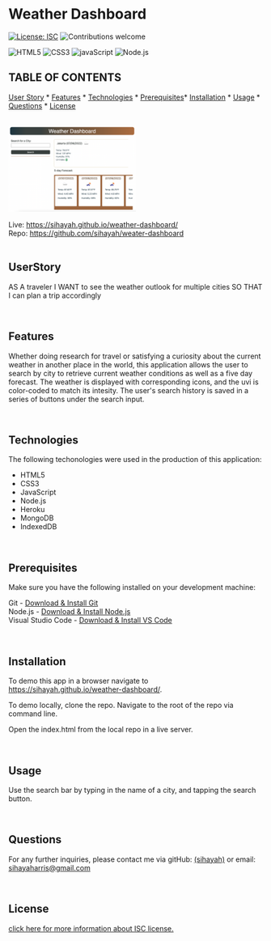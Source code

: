 # Weather Dashboard
  [![License: ISC](https://img.shields.io/badge/License-ISC-blue.svg)](https://opensource.org/licenses/ISC)
  ![Contributions welcome](https://img.shields.io/badge/contributions-welcome-orange.svg)
  <br>
  
   ![HTML5](https://img.shields.io/badge/HTML5-E34F26?style=for-the-badge&logo=html5&logoColor=white)   ![CSS3](https://img.shields.io/badge/CSS3-1572B6?style=for-the-badge&logo=css3&logoColor=white)   ![javaScript](https://img.shields.io/badge/JavaScript-323330?style=for-the-badge&logo=javascript&logoColor=F7DF1E)   ![Node.js](https://img.shields.io/badge/Node.js-339933?style=for-the-badge&logo=nodedotjs&logoColor=white) 
  <br>

  ## TABLE OF CONTENTS

  


  [User Story](#userstory) *
  [Features](#features) *
  [Technologies](#technologies) *
  [Prerequisites](#prerequisites)*
  [Installation](#installation) *
  [Usage](#usage) *
  [Questions](#questions) *
  [License](#license)

  <br>

   <img src='landing.png' width=50% height=auto> 
  
  <br>

  Live: https://sihayah.github.io/weather-dashboard/
  <br>
  Repo: https://github.com/sihayah/weater-dashboard
  <br>
  <br>

  ## UserStory

  AS A traveler
  I WANT to see the weather outlook for multiple cities
  SO THAT I can plan a trip accordingly

<br>

  ## Features

  Whether doing research for travel or satisfying a curiosity about the current weather in another place in the world, this application allows the user to search by city to retrieve current weather conditions as well as a five day forecast. The weather is displayed with corresponding icons, and the uvi is color-coded to match its intesity. The user's search history is saved in a series of buttons under the search input.

<br>

  ## Technologies
  
  The following techonologies were used in the production of this application:

  * HTML5
  * CSS3
  * JavaScript
  * Node.js
  * Heroku
  * MongoDB
  * IndexedDB

<br>

  ## Prerequisites

  Make sure you have the following installed on your development machine:

  Git - [Download & Install Git](https://git-scm.com/downloads)
  <br>
  Node.js - [Download & Install Node.js](https://nodejs.org/en/download/)
  <br>
  Visual Studio Code - [Download & Install VS Code](https://code.visualstudio.com/download)

<br>

  ## Installation

 To demo this app in a browser navigate to https://sihayah.github.io/weather-dashboard/.

To demo locally, clone the repo. Navigate to the root of the repo via command line.

Open the index.html from the local repo in a live server.


  <br>

## Usage

  Use the search bar by typing in the name of a city, and tapping the search button.

  <br>


  ## Questions

  

  For any further inquiries, please contact me via gitHub: [(sihayah)](https://github.com/sihayah) or email: sihayaharris@gmail.com

  <br>

  

  ## License
  

  
  [click here for more information about ISC license.](https://opensource.org/licenses/ISC)
  

  <br>
  <br>
